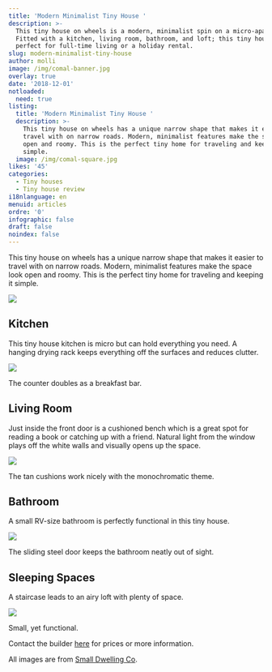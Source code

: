 ```yaml
---
title: 'Modern Minimalist Tiny House '
description: >-
  This tiny house on wheels is a modern, minimalist spin on a micro-apartment.
  Fitted with a kitchen, living room, bathroom, and loft; this tiny house is
  perfect for full-time living or a holiday rental. 
slug: modern-minimalist-tiny-house
author: molli
image: /img/comal-banner.jpg
overlay: true
date: '2018-12-01'
notloaded:
  need: true
listing:
  title: 'Modern Minimalist Tiny House '
  description: >-
    This tiny house on wheels has a unique narrow shape that makes it easier to
    travel with on narrow roads. Modern, minimalist features make the space look
    open and roomy. This is the perfect tiny home for traveling and keeping it
    simple. 
  image: /img/comal-square.jpg
likes: '45'
categories:
  - Tiny houses
  - Tiny house review
i18nlanguage: en
menuid: articles
ordre: '0'
infographic: false
draft: false
noindex: false
---
```

This tiny house on wheels has a unique narrow shape that makes it easier to travel with on narrow roads. Modern, minimalist features make the space look open and roomy. This is the perfect tiny home for traveling and keeping it simple. 

![](/img/comal-1.jpg)

## Kitchen

This tiny house kitchen is micro but can hold everything you need. A hanging drying rack keeps everything off the surfaces and reduces clutter. 

![](/img/comal-2.jpg)

<span class="figcaption">The counter doubles as a breakfast bar.</span>

## Living Room

Just inside the front door is a cushioned bench which is a great spot for reading a book or catching up with a friend. Natural light from the window plays off the white walls and visually opens up the space.

![](/img/comal-3.jpg)

<span class="figcaption">The tan cushions work nicely with the monochromatic theme.</span>

## Bathroom

A small RV-size bathroom is perfectly functional in this tiny house.

![](/img/comal-4.jpg)

<span class="figcaption">The sliding steel door keeps the bathroom neatly out of sight.</span>

## Sleeping Spaces

A staircase leads to an airy loft with plenty of space. 

![](/img/comal-5.jpg)

<span class="figcaption">Small, yet functional.</span>

Contact the builder [here](http://www.smalldwelling.com/contact-us/) for prices or more information. 

All images are from [Small Dwelling Co](http://www.smalldwelling.com/).
